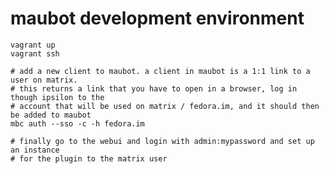 # maubot development environment

    vagrant up
    vagrant ssh
    
    # add a new client to maubot. a client in maubot is a 1:1 link to a user on matrix.
    # this returns a link that you have to open in a browser, log in though ipsilon to the
    # account that will be used on matrix / fedora.im, and it should then be added to maubot
    mbc auth --sso -c -h fedora.im

    # finally go to the webui and login with admin:mypassword and set up an instance 
    # for the plugin to the matrix user
